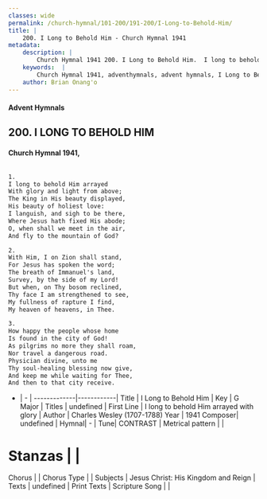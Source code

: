 ```yaml
---
classes: wide
permalink: /church-hymnal/101-200/191-200/I-Long-to-Behold-Him/
title: |
    200. I Long to Behold Him - Church Hymnal 1941
metadata:
    description: |
        Church Hymnal 1941 200. I Long to Behold Him.  I long to behold Him arrayed  With glory and light from above;  The King in His beauty displayed,  His beauty of holiest love:  I languish, and sigh to be there,  Where Jesus hath fixed His abode;  O, when shall we meet in the air,  And fly to the mountain of God?  
    keywords:  |
        Church Hymnal 1941, adventhymnals, advent hymnals, I Long to Behold Him, I long to behold Him arrayed with glory. 
    author: Brian Onang'o
---
```


#### Advent Hymnals
## 200. I LONG TO BEHOLD HIM
####  Church Hymnal 1941,

```txt

1.
I long to behold Him arrayed 
With glory and light from above; 
The King in His beauty displayed, 
His beauty of holiest love: 
I languish, and sigh to be there, 
Where Jesus hath fixed His abode; 
O, when shall we meet in the air, 
And fly to the mountain of God? 

2.
With Him, I on Zion shall stand, 
For Jesus has spoken the word; 
The breath of Immanuel's land, 
Survey, by the side of my Lord! 
But when, on Thy bosom reclined, 
Thy face I am strengthened to see, 
My fullness of rapture I find, 
My heaven of heavens, in Thee. 

3.
How happy the people whose home 
Is found in the city of God! 
As pilgrims no more they shall roam, 
Nor travel a dangerous road. 
Physician divine, unto me 
Thy soul-healing blessing now give, 
And keep me while waiting for Thee, 
And then to that city receive.


```

- |   -  |
-------------|------------|
Title | I Long to Behold Him |
Key | G Major |
Titles | undefined |
First Line | I long to behold Him arrayed with glory |
Author | Charles Wesley (1707-1788)
Year | 1941
Composer| undefined |
Hymnal|  - |
Tune| CONTRAST |
Metrical pattern | |
# Stanzas |  |
Chorus |  |
Chorus Type |  |
Subjects | Jesus Christ: His Kingdom and Reign |
Texts | undefined |
Print Texts | 
Scripture Song |  |
    
